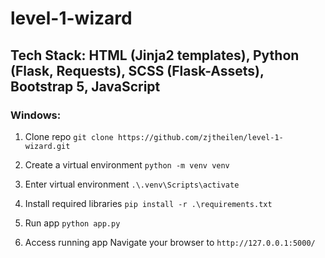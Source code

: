 # level-1-wizard

## Tech Stack: HTML (Jinja2 templates), Python (Flask, Requests), SCSS (Flask-Assets), Bootstrap 5, JavaScript

### Windows:
1. Clone repo
    `git clone https://github.com/zjtheilen/level-1-wizard.git`

2. Create a virtual environment
    `python -m venv venv`

3. Enter virtual environment
    `.\.venv\Scripts\activate`

4. Install required libraries
    `pip install -r .\requirements.txt`

5. Run app
    `python app.py`

6. Access running app
    Navigate your browser to `http://127.0.0.1:5000/`